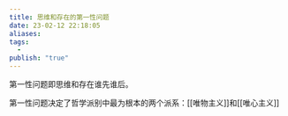 ```yaml
---
title: 思维和存在的第一性问题
date: 23-02-12 22:18:05
aliases: 
tags:
  - 
publish: "true"
---
```


第一性问题即思维和存在谁先谁后。

第一性问题决定了哲学派别中最为根本的两个派系：[[唯物主义]]和[[唯心主义]]
